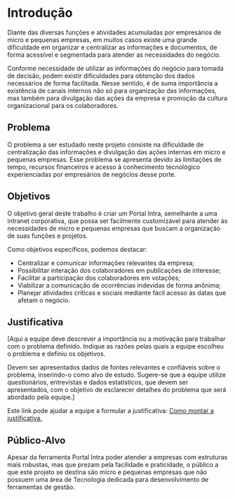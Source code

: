 # Introdução

Diante das diversas funções e atividades acumuladas por empresários de micro e pequenas empresas, em muitos casos existe uma grande dificuldade em organizar e centralizar as informações e documentos, de forma acessível e segmentada para atender as necessidades do negócio.

Conforme necessidade de utilizar as informações do negócio para tomada de decisão, podem existir dificuldades para obtenção dos dados necessários de forma facilitada. Nesse sentido, é de suma importância a existência de canais internos não só para organização das informações, mas também para divulgação das ações da empresa e promoção da cultura organizacional para os colaboradores.

## Problema
O problema a ser estudado neste projeto consiste na dificuldade de centralização das informações e divulgação das ações internas em micro e pequenas empresas. Esse problema se apresenta devido às limitações de tempo, recursos financeiros e acesso à conhecimento tecnológico experienciadas por empresários de negócios desse porte.

## Objetivos

O objetivo geral deste trabalho é criar um Portal Intra, semelhante a uma intranet corporativa, que possa ser facilmente customizável para atender às necessidades de micro e pequenas empresas que buscam a organização de suas funções e projetos.

Como objetivos específicos, podemos destacar:

<ul>
<li>Centralizar e comunicar informações relevantes da empresa;</li>
<li>Possibilitar interação dos colaboradores em publicações de interesse;</li>
<li>Facilitar a participação dos colaboradores em votações;</li>
<li>Viabilizar a comunicação de ocorrências indevidas de forma anônima;</li>
<li>Planejar atividades críticas e sociais mediante fácil acesso às datas que afetam o negócio.</li>
</ul>

## Justificativa

[Aqui a equipe deve descrever a importância ou a motivação para trabalhar com o problema definido. Indique as razões pelas quais a equipe escolheu o problema e definiu os objetivos.

Devem ser apresentados dados de fontes relevantes e confiáveis sobre o problema, inserindo-o como alvo de estudo. Sugere-se que a equipe utilize questionários, entrevistas e dados estatísticos, que devem ser apresentados, com o objetivo de esclarecer detalhes do problema que será abordado pela equipe.]

Este link pode ajudar a equipe a formular a justificativa: [Como montar a justificativa.](https://guiadamonografia.com.br/como-montar-justificativa-do-tcc/)

## Público-Alvo

Apesar da ferramenta Portal Intra poder atender a empresas com estruturas mais robustas, 
mas que prezam pela facilidade e praticidade, o público a que este projeto se destina são 
micro e pequenas empresas que não possuem uma área de Tecnologia dedicada para 
desenvolvimento de ferramentas de gestão.


